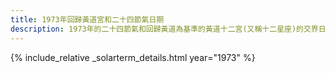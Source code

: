 ```yaml
---
title: 1973年回歸黃道宮和二十四節氣日期
description: 1973年的二十四節氣和回歸黃道為基準的黃道十二宮(又稱十二星座)的交界日期，常見於西洋占星術和星座運程
---
```

{% include_relative _solarterm_details.html year="1973" %}
